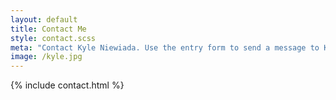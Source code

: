 ```yaml
---
layout: default
title: Contact Me
style: contact.scss
meta: "Contact Kyle Niewiada. Use the entry form to send a message to Kyle."
image: /kyle.jpg
---
```


{% include contact.html %}

